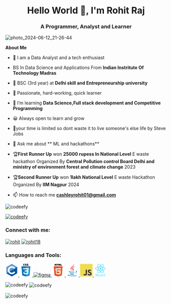 <h1 align="center">Hello World 👋, I'm Rohit Raj</h1>
<h3 align="center">A Programmer, Analyst and Learner </h3>
<!--<img align="right" alt="Coding" width="400" src=""> -->

![photo_2024-06-12_21-26-44](https://github.com/codeefy/codeefy/assets/164794013/77f74cfd-8d5b-495d-a4fe-ded2096ad6bd)



**About Me**        
- 🌱 I am a Data Analyst and a tech enthusiast
-    BS In Data Science and Applications From **Indian Instritute Of Technology Madras** 
- 👷 BSC (3rd year) at **Delhi skill and Entrepreneurship university**
- 🚀 Passionate, hard-working, quick learner
- 🌱 I’m learning **Data Science,Full stack development and Competitive Programming**
- 😀 Always open to learn and grow
- 🚀your time is limited so dont waste it to live someone's else life by Steve Jobs 
- 💬 Ask me about ** ML and hackathons**
- 🏆**First Runner Up** won **25000 rupess In National Level** E waste hackathon Organized By **Central Pollution control Board  Delhi and ministry of environment forest and climate change** 2023
- 🏆**Second Runner Up** won **1lakh National Level** E waste Hackathon Organized By **IIM Nagpur** 2024 

- 📫 How to reach me **cashleyrohit01@gmail.com**

<p align="left"> <img src="https://komarev.com/ghpvc/?username=codeefy&label=Profile%20views&color=0e75b6&style=flat" alt="codeefy" /> </p>

<p align="left"> <a href="https://github.com/ryo-ma/github-profile-trophy"><img src="https://github-profile-trophy.vercel.app/?username=codeefy" alt="codeefy" /></a> </p>


<h3 align="left">Connect with me:</h3>
<p align="left">
<a href="https://x.com/immmrohit" target="blank"><img align="center" src="https://raw.githubusercontent.com/rahuldkjain/github-profile-readme-generator/master/src/images/icons/Social/twitter.svg" alt="rohit" height="30" width="40" /></a>
<a href="https://www.linkedin.com/in/rohit-raj18/" target="blank"><img align="center" src="https://raw.githubusercontent.com/rahuldkjain/github-profile-readme-generator/master/src/images/icons/Social/linked-in-alt.svg" alt="rohit18" height="30" width="40" /></a>
</p>

<h3 align="left">Languages and Tools:</h3>
<p align="left"> <a href="https://www.cprogramming.com/" target="_blank" rel="noreferrer"> <img src="https://raw.githubusercontent.com/devicons/devicon/master/icons/c/c-original.svg" alt="c" width="40" height="40"/> </a> <a href="https://www.w3schools.com/css/" target="_blank" rel="noreferrer"> <img src="https://raw.githubusercontent.com/devicons/devicon/master/icons/css3/css3-original-wordmark.svg" alt="css3" width="40" height="40"/> </a> <a href="https://www.figma.com/" target="_blank" rel="noreferrer"> <img src="https://www.vectorlogo.zone/logos/figma/figma-icon.svg" alt="figma" width="40" height="40"/> </a> <a href="https://www.w3.org/html/" target="_blank" rel="noreferrer"> <img src="https://raw.githubusercontent.com/devicons/devicon/master/icons/html5/html5-original-wordmark.svg" alt="html5" width="40" height="40"/> </a> <a href="https://www.java.com" target="_blank" rel="noreferrer"> <img src="https://raw.githubusercontent.com/devicons/devicon/master/icons/java/java-original.svg" alt="java" width="40" height="40"/> </a> <a href="https://developer.mozilla.org/en-US/docs/Web/JavaScript" target="_blank" rel="noreferrer"> <img src="https://raw.githubusercontent.com/devicons/devicon/master/icons/javascript/javascript-original.svg" alt="javascript" width="40" height="40"/> </a> <a href="https://reactjs.org/" target="_blank" rel="noreferrer"> <img src="https://raw.githubusercontent.com/devicons/devicon/master/icons/react/react-original-wordmark.svg" alt="react" width="40" height="40"/> </a> </p>

<p><img align="left" src="https://github-readme-stats.vercel.app/api/top-langs?username=codeefy&show_icons=true&locale=en&layout=compact" alt="codeefy" /></p>

<p>&nbsp;<img align="center" src="https://github-readme-stats.vercel.app/api?username=codeefy&show_icons=true&locale=en" alt="codeefy" /></p>

<p><img align="center" src="https://github-readme-streak-stats.herokuapp.com/?user=codeefy&" alt="codeefy" /></p>


<!---
codeefy/codeefy is a ✨ special ✨ repository because its `README.md` (this file) appears on your GitHub profile.
You can click the Preview link to take a look at your changes.
--->
